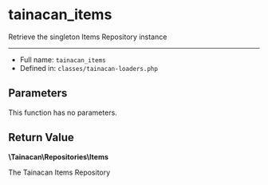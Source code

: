 # tainacan_items


Retrieve the singleton Items Repository instance

***

* Full name: `tainacan_items`
* Defined in: `classes/tainacan-loaders.php`

## Parameters

This function has no parameters.

## Return Value

**\Tainacan\Repositories\Items**

The Tainacan Items Repository
